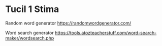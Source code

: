 # Tucil 1 Stima

Random word generator
https://randomwordgenerator.com/

Word search generator
https://tools.atozteacherstuff.com/word-search-maker/wordsearch.php